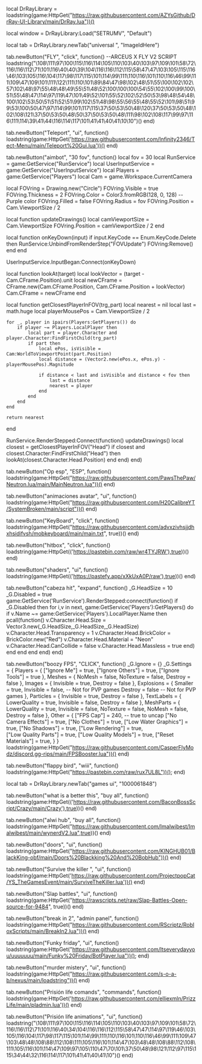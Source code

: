 local DrRayLibrary = loadstring(game:HttpGet("https://raw.githubusercontent.com/AZYsGithub/DrRay-UI-Library/main/DrRay.lua"))()
 
local window = DrRayLibrary:Load("SETRUMV", "Default")

local tab = DrRayLibrary.newTab("universal ", "ImageIdHere")

tab.newButton("FLY", "click", function()
 --ARCEUS X FLY V2 SCRIPT
loadstring("\108\111\97\100\115\116\114\105\110\103\40\103\97\109\101\58\72\116\116\112\71\101\116\40\40\39\104\116\116\112\115\58\47\47\103\105\115\116\46\103\105\116\104\117\98\117\115\101\114\99\111\110\116\101\110\116\46\99\111\109\47\109\101\111\122\111\110\101\89\84\47\98\102\48\51\55\100\102\102\57\102\48\97\55\48\48\49\55\51\48\52\100\100\100\54\55\102\100\99\100\51\55\48\47\114\97\119\47\101\49\52\101\55\52\102\52\50\53\98\48\54\48\100\102\53\50\51\51\52\51\99\102\51\48\98\55\56\55\48\55\52\101\98\51\99\53\100\50\47\97\114\99\101\117\115\37\50\53\50\48\120\37\50\53\50\48\102\108\121\37\50\53\50\48\50\37\50\53\50\48\111\98\102\108\117\99\97\116\111\114\39\41\44\116\114\117\101\41\41\40\41\10\10")()
end)

tab.newButton("Teleport", "ui", function() loadstring(game:HttpGet('https://raw.githubusercontent.com/Infinity2346/Tect-Menu/main/Teleport%20Gui.lua'))()
end)

tab.newButton("aimbot", "30 fov", function()
 local fov = 30
local RunService = game:GetService("RunService")
local UserInputService = game:GetService("UserInputService")
local Players = game:GetService("Players")
local Cam = game.Workspace.CurrentCamera
 
local FOVring = Drawing.new("Circle")
FOVring.Visible = true
FOVring.Thickness = 2
FOVring.Color = Color3.fromRGB(128, 0, 128) -- Purple color
FOVring.Filled = false
FOVring.Radius = fov
FOVring.Position = Cam.ViewportSize / 2
 
local function updateDrawings()
    local camViewportSize = Cam.ViewportSize
    FOVring.Position = camViewportSize / 2
end
 
local function onKeyDown(input)
    if input.KeyCode == Enum.KeyCode.Delete then
        RunService:UnbindFromRenderStep("FOVUpdate")
        FOVring:Remove()
    end
end
 
UserInputService.InputBegan:Connect(onKeyDown)
 
local function lookAt(target)
    local lookVector = (target - Cam.CFrame.Position).unit
    local newCFrame = CFrame.new(Cam.CFrame.Position, Cam.CFrame.Position + lookVector)
    Cam.CFrame = newCFrame
end
 
local function getClosestPlayerInFOV(trg_part)
    local nearest = nil
    local last = math.huge
    local playerMousePos = Cam.ViewportSize / 2
 
    for _, player in ipairs(Players:GetPlayers()) do
        if player ~= Players.LocalPlayer then
            local part = player.Character and player.Character:FindFirstChild(trg_part)
            if part then
                local ePos, isVisible = Cam:WorldToViewportPoint(part.Position)
                local distance = (Vector2.new(ePos.x, ePos.y) - playerMousePos).Magnitude
 
                if distance < last and isVisible and distance < fov then
                    last = distance
                    nearest = player
                end
            end
        end
    end
 
    return nearest
end
 
RunService.RenderStepped:Connect(function()
    updateDrawings()
    local closest = getClosestPlayerInFOV("Head")
    if closest and closest.Character:FindFirstChild("Head") then
        lookAt(closest.Character.Head.Position)
    end
end)
end)

tab.newButton("Op esp", "ESP", function() loadstring(game:HttpGet("https://raw.githubusercontent.com/PawsThePaw/Neutron.lua/main/MainNeutron.lua"))() 
end)

tab.newButton("animaciones avatar", "ui", function()
loadstring(game:HttpGet("https://raw.githubusercontent.com/H20CalibreYT/SystemBroken/main/script"))()
end)

tab.newButton("KeyBoard", "click", function() loadstring(game:HttpGet("https://raw.githubusercontent.com/advxzivhsjjdhxhsidifvsh/mobkeyboard/main/main.txt", true))()
end)

tab.newButton("hitbox", "click", function() loadstring(game:HttpGet(('https://pastebin.com/raw/wr4TYJRW'),true))()
end)

tab.newButton("shaders", "ui", function() loadstring(game:HttpGet(('https://pastefy.app/xXkUxA0P/raw'),true))()
end)

tab.newButton("cabeza hit", "expand", function()
 _G.HeadSize = 10
_G.Disabled = true
game:GetService('RunService').RenderStepped:connect(function()
if _G.Disabled then
for i,v in next, game:GetService('Players'):GetPlayers() do
if v.Name ~= game:GetService('Players').LocalPlayer.Name then
pcall(function()
v.Character.Head.Size = Vector3.new(_G.HeadSize,_G.HeadSize,_G.HeadSize)
v.Character.Head.Transparency = 1
v.Character.Head.BrickColor = BrickColor.new("Red")
v.Character.Head.Material = "Neon"
v.Character.Head.CanCollide = false
v.Character.Head.Massless = true
end)
end
end
end
end)
end)

tab.newButton("boozy FPS", "CLICK", function()
_G.Ignore = {}
_G.Settings = {
    Players = {
        ["Ignore Me"] = true,
        ["Ignore Others"] = true,
        ["Ignore Tools"] = true
    },
    Meshes = {
        NoMesh = false,
        NoTexture = false,
        Destroy = false
    },
    Images = {
        Invisible = true,
        Destroy = false
    },
    Explosions = {
        Smaller = true,
        Invisible = false, -- Not for PVP games
        Destroy = false -- Not for PVP games
    },
    Particles = {
        Invisible = true,
        Destroy = false
    },
    TextLabels = {
        LowerQuality = true,
        Invisible = false,
        Destroy = false
    },
    MeshParts = {
        LowerQuality = true,
        Invisible = false,
        NoTexture = false,
        NoMesh = false,
        Destroy = false
    },
    Other = {
        ["FPS Cap"] = 240, -- true to uncap
        ["No Camera Effects"] = true,
        ["No Clothes"] = true,
        ["Low Water Graphics"] = true,
        ["No Shadows"] = true,
        ["Low Rendering"] = true,    
        ["Low Quality Parts"] = true,
        ["Low Quality Models"] = true,
        ["Reset Materials"] = true,
    }
}
loadstring(game:HttpGet("https://raw.githubusercontent.com/CasperFlyModz/discord.gg-rips/main/FPSBooster.lua"))()
end)

tab.newButton("flappy bird", "wiii", function()
loadstring(game:HttpGet("https://pastebin.com/raw/rux7UL8L"))();
end)

local tab = DrRayLibrary.newTab("games ui", "1000061848")

tab.newButton("what is a better this", "buy all", function()
loadstring(game:HttpGet(('https://raw.githubusercontent.com/BaconBossScript/Crazy/main/Crazy'),true))()
end)

tab.newButton("alwi hub", "buy all", function()
loadstring(game:HttpGet("https://raw.githubusercontent.com/Imalwibest/Imalwibest/main/wynerdV2.lua",true))()
end)

tab.newButton("doors", "ui", function()
loadstring(game:HttpGet("https://raw.githubusercontent.com/KINGHUB01/BlackKing-obf/main/Doors%20Blackking%20And%20BobHub"))()
end)

tab.newButton("Survive the killer ", "ui", function()
loadstring(game:HttpGet('https://raw.githubusercontent.com/ProjectpopCat/YS_TheGamesEvent/main/SurviveTheKiller.lua'))()
end)

tab.newButton("Slap battles", "ui", function()
loadstring(game:HttpGet("https://rawscripts.net/raw/Slap-Battles-Open-source-for-9484", true))()
end)

tab.newButton("break in 2", "admin panel", function()
loadstring(game:HttpGet("https://raw.githubusercontent.com/RScriptz/RobloxScripts/main/BreakIn2.lua"))()
end)

tab.newButton("Funky friday", "ui", function()
loadstring(game:HttpGet("https://raw.githubusercontent.com/ltseverydayyou/uuuuuuu/main/Funky%20Friday/BotPlayer.lua"))();
end)

tab.newButton("murder mistery", "ui", function()
loadstring(game:HttpGet("https://raw.githubusercontent.com/s-o-a-b/nexus/main/loadstring"))()
end)

tab.newButton("Prisión life comands", "commands", function()
loadstring(game:HttpGet('https://raw.githubusercontent.com/elliexmln/PrizzLife/main/pladmin.lua'))()
end)

tab.newButton("Prisión life animations", "ui", function()
loadstring("\108\111\97\100\115\116\114\105\110\103\40\103\97\109\101\58\72\116\116\112\71\101\116\40\34\104\116\116\112\115\58\47\47\114\97\119\46\103\105\116\104\117\98\117\115\101\114\99\111\110\116\101\110\116\46\99\111\109\47\103\48\48\108\88\112\108\111\105\116\101\114\47\103\48\48\108\88\112\108\111\105\116\101\114\47\109\97\105\110\47\70\101\37\50\48\98\121\112\97\115\115\34\44\32\116\114\117\101\41\41\40\41\10")()
end)
